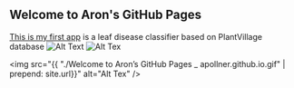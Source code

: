 ## Welcome to Aron's GitHub Pages
 [This is my first app](https://share.streamlit.io/apollner/streamlit_plant_disease_app/main/plant_disease_classification.py) is a leaf disease classifier based on PlantVillage database
![Alt Text](https://github.com/apollner/apollner.github.io/blob/main/Welcome%20to%20Aron%E2%80%99s%20GitHub%20Pages%20_%20apollner.github.io.gif)
<img src="{{site.baseurl | prepend: site.url}}./Welcome to Aron’s GitHub Pages _ apollner.github.io.gif" alt="Alt Tex" />

<!-- OR -->

<img src="{{ "./Welcome to Aron’s GitHub Pages _ apollner.github.io.gif"  | prepend: site.url}}" alt="Alt Tex" />


